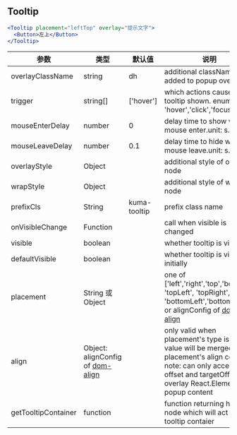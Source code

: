 ## Tooltip

```jsx
<Tooltip placement="leftTop" overlay="提示文字">
  <Button>左上</Button>
</Tooltip>
```


|参数|类型|默认值|说明|
|---|----|---|------|
|overlayClassName | string | dh | additional className added to popup overlay |
|trigger | string[] | ['hover'] | which actions cause tooltip shown. enum of 'hover','click','focus' |
|mouseEnterDelay | number | 0 | delay time to show when mouse enter.unit: s. |
|mouseLeaveDelay | number | 0.1 | delay time to hide when mouse leave.unit: s. |
|overlayStyle | Object |  | additional style of overlay node |
|wrapStyle | Object |  | additional style of wrap node |
|prefixCls | String | kuma-tooltip | prefix class name |
|onVisibleChange | Function |  | call when visible is changed |
|visible | boolean |  | whether tooltip is visible |
|defaultVisible | boolean |  | whether tooltip is visible initially |
|placement | String 或 Object |  | one of ['left','right','top','bottom', 'topLeft', 'topRight', 'bottomLeft','bottomRight'] or alignConfig of [dom-align](https://github.com/yiminghe/dom-align)
|align | Object: alignConfig of [dom-align](https://github.com/yiminghe/dom-align) |  | only valid when placement's type is String. value will be merged into placement's align config. note: can only accept offset and targetOffset overlay  React.Element  popup content |
|getTooltipContainer | function |  | function returning html node which will act as tooltip contaier |

